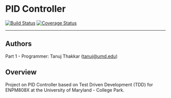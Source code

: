 # PID Controller

[![Build Status](https://app.travis-ci.com/tanujthakkar/PID_Controller.svg?branch=master)](https://app.travis-ci.com/tanujthakkar/PID_Controller)
[![Coverage Status](https://coveralls.io/repos/github/tanujthakkar/PID_Controller/badge.svg)](https://coveralls.io/github/tanujthakkar/PID_Controller)

---

## Authors
Part 1 - Programmer: Tanuj Thakkar (tanuj@umd.edu)

## Overview
Project on PID Controller based on Test Driven Development (TDD) for ENPM808X at the University of Maryland - College Park.